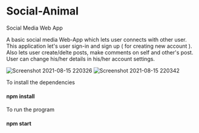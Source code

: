 # Social-Animal
Social Media Web App

A basic social media Web-App which lets user connects with other user. This application let's user sign-in and sign up ( for creating new account ). Also lets user create/delte posts, make comments on self and other's post. User can change his/her details in his/her account settings.

![Screenshot 2021-08-15 220326](https://user-images.githubusercontent.com/65938639/129485631-6c65e21d-da29-4482-bbbc-55bc94f221ba.jpg)
![Screenshot 2021-08-15 220342](https://user-images.githubusercontent.com/65938639/129485637-d32b65db-88ca-4694-ac54-9ab1ead4d7a7.jpg)

To install the dependencies
#### npm install

To run the program
#### npm start
